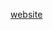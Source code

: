 [website](https://hywebu00.github.io/HyUI_v4.0/cp_photo.html# ':include :type=iframe width=100% height=800px')

